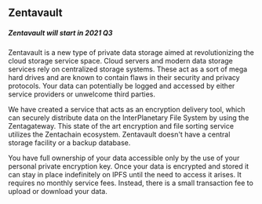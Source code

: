 ##  Zentavault

##### Zentavault will start in 2021 Q3

Zentavault is a new type of private data storage aimed at revolutionizing the cloud storage service space.
Cloud servers and modern data storage services rely on centralized storage systems. These act as a sort of mega hard drives and are known to contain flaws in their security and privacy protocols. Your data can potentially be logged and accessed by either service providers or unwelcome third parties.

We have created a service that acts as an encryption delivery tool, which can securely distribute data on the InterPlanetary File System by using the Zentagateway. This state of the art encryption and file sorting service utilizes the Zentachain ecosystem. Zentavault doesn't have a central storage facility or a backup database.

You have full ownership of your data accessible only by the use of your personal private encryption key. Once your data is encrypted and stored it can stay in place indefinitely on IPFS until the need to access it arises. It requires no monthly service fees. Instead, there is a small transaction fee to upload or download your data.
